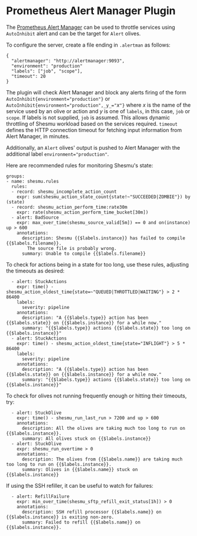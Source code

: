 # Prometheus Alert Manager Plugin
The [Prometheus Alert Manager](https://github.com/prometheus/alertmanager) can
be used to throttle services using `AutoInhibit` alert and can be the target
for `Alert` olives.

To configure the server, create a file ending in `.alertman` as follows:

    {
      "alertmanager": "http://alertmanager:9093",
      "environment": "production"
      "labels": ["job", "scope"],
      "timeout": 20
    }

The plugin will check Alert Manager and block any alerts firing of the form
`AutoInhibit{environment="production"}` or
`AutoInhibit{environment="production",_y_="`_x_`"}` where _x_ is the name of
the service used by an olive or action and _y_ is one of `labels`, in this
case, `job` or `scope`. If labels is not supplied, `job` is assumed. This
allows dynamic throttling of Shesmu workload based on the services required.
`timeout` defines the HTTP connection timeout for fetching
input information from Alert Manager, in minutes.

Additionally, an `Alert` olives' output is pushed to Alert Manager with the
additional label `environment="production"`.

Here are recommended rules for monitoring Shesmu's state:

    groups:
    - name: shesmu.rules
      rules:
      - record: shesmu_incomplete_action_count
        expr: sum(shesmu_action_state_count{state!~"SUCCEEDED|ZOMBIE"}) by (state)
      - record: shesmu_action_perform_time:rate30m
        expr: rate(shesmu_action_perform_time_bucket[30m])
      - alert: BadSource
        expr: max_over_time(shesmu_source_valid[5m]) == 0 and on(instance) up > 600
        annotations:
          description: Shesmu {{$labels.instance}} has failed to compile {{$labels.filename}}.
            The source file is probably wrong.
          summary: Unable to compile {{$labels.filename}}

To check for actions being in a state for too long, use these rules, adjusting the timeouts as desired:

      - alert: StuckActions
        expr: time() - shesmu_action_oldest_time{state=~"QUEUED|THROTTLED|WAITING"} > 2 * 86400
        labels:
          severity: pipeline
        annotations:
          description: "A {{$labels.type}} action has been {{$labels.state}} on {{$labels.instance}} for a while now."
          summary: "{{$labels.type}} actions {{$labels.state}} too long on {{$labels.instance}}"
      - alert: StuckActions
        expr: time() - shesmu_action_oldest_time{state="INFLIGHT"} > 5 * 86400
        labels:
          severity: pipeline
        annotations:
          description: "A {{$labels.type}} action has been {{$labels.state}} on {{$labels.instance}} for a while now."
          summary: "{{$labels.type}} actions {{$labels.state}} too long on {{$labels.instance}}"

To check for olives not running frequently enough or hitting their timeouts, try:

      - alert: StuckOlive
        expr: time() - shesmu_run_last_run > 7200 and up > 600
        annotations:
          description: All the olives are taking much too long to run on {{$labels.instance}}.
          summary: All olives stuck on {{$labels.instance}}
      - alert: StuckOlive
        expr: shesmu_run_overtime > 0
        annotations:
          description: The olives from {{$labels.name}} are taking much too long to run on {{$labels.instance}}.
          summary: Olives in {{$labels.name}} stuck on {{$labels.instance}}

If using the SSH refiller, it can be useful to watch for failures:

      - alert: RefillFailure
        expr: min_over_time(shesmu_sftp_refill_exit_status[1h]) > 0
        annotations:
          description: SSH refill processor {{$labels.name}} on {{$labels.instance}} is exiting non-zero.
          summary: Failed to refill {{$labels.name}} on {{$labels.instance}}.
